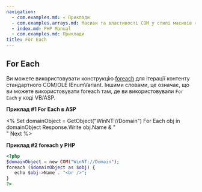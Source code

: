 ```yaml
---
navigation:
  - com.examples.md: « Приклади
  - com.examples.arrays.md: Масиви та властивості COM у стилі масивів »
  - index.md: PHP Manual
  - com.examples.md: Приклади
title: For Each
---
```

## For Each

Ви можете використовувати конструкцію [foreach](control-structures.foreach.md) для ітерації контенту стандартного COM/OLE IEnumVariant. Іншими словами, це означає, що ви можете використовувати foreach там, де ви використовували `For Each` у коді VB/ASP.

**Приклад #1 For Each в ASP**

<% Set domainObject = GetObject("WinNT://Domain") For Each obj in domainObject Response.Write obj.Name & "  
" Next %>

**Приклад #2 foreach у PHP**

```php
<?php
$domainObject = new COM("WinNT://Domain");
foreach ($domainObject as $obj) {
   echo $obj->Name . "<br />";
}
?>
```
